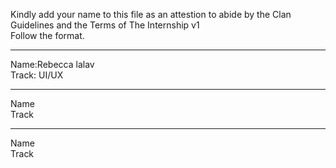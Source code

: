 Kindly add your name to this file as an attestion to abide by the Clan Guidelines and the Terms of The Internship v1
<br/> Follow the format.<br/> 
___
Name:Rebecca lalav <br/>
Track: UI/UX 
___
Name <br/>
Track
___
Name <br/>
Track
